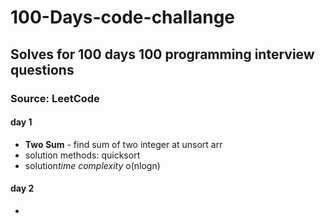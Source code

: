 # 100-Days-code-challange
## Solves for 100 days 100 programming interview questions
### Source: LeetCode



#### day 1
- **Two Sum** - find sum of two integer at unsort arr
- solution methods: quicksort 
- solution*time complexity*  o(nlogn)
#### day 2 
-
